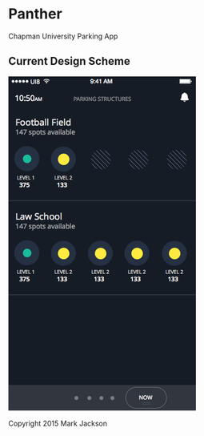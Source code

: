 # Panther
Chapman University Parking App

## Current Design Scheme
![Design](/Design/Home.png "Design")

Copyright 2015 Mark Jackson
